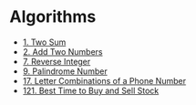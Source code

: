 # Algorithms

 - [1. Two Sum](two-sum.md)
 - [2. Add Two Numbers](add-two-numbers.md)
 - [7. Reverse Integer](reverse-integer.md)
 - [9. Palindrome Number](palindrome-number.md)
 - [17. Letter Combinations of a Phone
   Number](letter-combinations-of-a-phone-number.md)
 - [121. Best Time to Buy and Sell
   Stock](best-time-to-buy-and-sell-stock.md)
